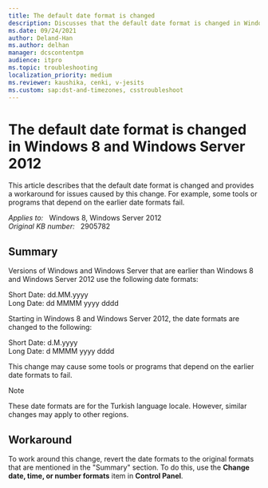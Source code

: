 ```yaml
---
title: The default date format is changed
description: Discusses that the default date format is changed in Windows 8 and Windows Server 2012.
ms.date: 09/24/2021
author: Deland-Han
ms.author: delhan
manager: dcscontentpm
audience: itpro
ms.topic: troubleshooting
localization_priority: medium
ms.reviewer: kaushika, cenki, v-jesits
ms.custom: sap:dst-and-timezones, csstroubleshoot
---
```

# The default date format is changed in Windows 8 and Windows Server 2012

This article describes that the default date format is changed and provides a workaround for issues caused by this change. For example, some tools or programs that depend on the earlier date formats fail.

_Applies to:_ &nbsp; Windows 8, Windows Server 2012  
_Original KB number:_ &nbsp; 2905782

## Summary

Versions of Windows and Windows Server that are earlier than Windows 8 and Windows Server 2012 use the following date formats:

Short Date: dd.MM.yyyy  
Long Date: dd MMMM yyyy dddd

Starting in Windows 8 and Windows Server 2012, the date formats are changed to the following:

Short Date: d.M.yyyy  
Long Date: d MMMM yyyy dddd

This change may cause some tools or programs that depend on the earlier date formats to fail.

> [!NOTE]
> These date formats are for the Turkish language locale. However, similar changes may apply to other regions.

## Workaround

To work around this change, revert the date formats to the original formats that are mentioned in the "Summary" section. To do this, use the **Change date, time, or number formats** item in **Control Panel**.
